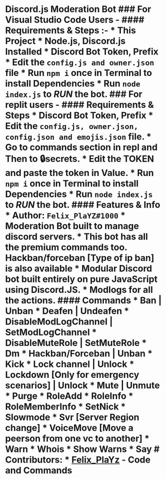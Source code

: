 # Discord.js Moderation Bot ### For Visual Studio Code Users - #### Requirements & Steps :- * This Project * Node.js, Discord.js Installed * Discord Bot Token, Prefix * Edit the `config.js and owner.json` file * Run `npm i` once in Terminal to install Dependencies * Run `node index.js` to ***RUN*** the bot. ### For replit users - #### Requirements & Steps * Discord Bot Token, Prefix * Edit the `config.js, owner.json, config.json and emojis.json` file. * Go to **commands** section in repl and Then to **🔒secrets**. * Edit the **TOKEN** and paste the token in Value. * Run `npm i` once in Terminal to install Dependencies * Run `node index.js` to ***RUN*** the bot. #### Features & Info * Author: `Felix_PlaYZ#1000` * Moderation Bot built to manage discord servers. * This bot has all the premium commands too. Hackban/forceban [Type of ip ban] is also available * Modular Discord bot built entirely on pure JavaScript using Discord.JS. * Modlogs for all the actions. #### Commands * Ban | Unban * Deafen | Undeafen * DisableModLogChannel | SetModLogChannel * DisableMuteRole | SetMuteRole * Dm * Hackban/Forceban | Unban * Kick * Lock channel | Unlock * Lockdown [Only for emergency scenarios] | Unlock * Mute | Unmute * Purge * RoleAdd * RoleInfo * RoleMemberInfo * SetNick * Slowmode * Svr [Server Region change] * VoiceMove [Move a peerson from one vc to another] * Warn * Whois * Show Warns * Say # Contributors: * [Felix_PlaYz](https://github.com/gtagamermods) - Code and Commands

